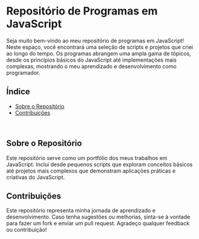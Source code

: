 <h1>Repositório de Programas em JavaScript</h1>
Seja muito bem-vindo ao meu repositório de programas em JavaScript! Neste espaço, você encontrará uma seleção de scripts e projetos que criei ao longo do tempo. Os programas abrangem uma ampla gama de tópicos, desde os princípios básicos do JavaScript até implementações mais complexas, mostrando o meu aprendizado e desenvolvimento como programador.
<br>
<h2>Índice</h2>
<ul>
  <a href="#sobre-repo"><li>Sobre o Repositório</li></a>
  <a href="#contribuicao"><li>Contribuições</li></a>
</ul>
<br>

<h2 id="sobre-repo">Sobre o Repositório</h2>
Este repositório serve como um portfólio dos meus trabalhos em JavaScript. Inclui desde pequenos scripts que exploram conceitos básicos até projetos mais complexos que demonstram aplicações práticas e criativas do JavaScript.
<br>
<h2 id="contribuicao">Contribuições</h2>
Este repositório representa minha jornada de aprendizado e desenvolvimento. Caso tenha sugestões ou melhorias, sinta-se à vontade para fazer um fork e enviar um pull request. Agradeço qualquer feedback ou contribuição!


